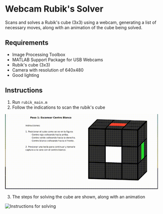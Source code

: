 # Webcam Rubik's Solver
Scans and solves a Rubik's cube (3x3) using a webcam, generating a list of necessary moves, along with an animation of the cube being solved.

## Requirements
* Image Processing Toolbox
* MATLAB Support Package for USB Webcams
* Rubik's cube (3x3)
* Camera with resolution of 640x480
* Good lighting

## Instructions

1. Run `rubik_main.m`
2. Follow the indications to scan the rubik's cube

![Scanning the cube](https://github.com/dojx/rubiks-solver-webcam/blob/main/rubik_solver_1_crop.gif)

3. The steps for solving the cube are shown, along with an animation

![Instructions for solving](https://github.com/dojx/rubiks-solver-webcam/blob/main/rubik_solver_2_crop.gif)
